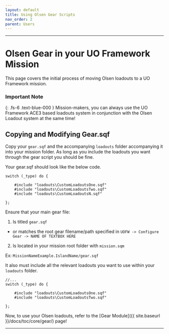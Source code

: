 ```yaml
---
layout: default
title: Using Olsen Gear Scripts
nav_order: 2
parent: Users
---
```


---

# Olsen Gear in your UO Framework Mission

This page covers the initial process of moving Olsen loadouts to a UO Framework mission.

### Important Note
{: .fs-6 .text-blue-000 }
Mission-makers, you can always use the UO Framework ACE3 based loadouts system in conjunction with the Olsen Loadout system at the same time!

## Copying and Modifying Gear.sqf

Copy your ``gear.sqf`` and the accompanying ``loadouts`` folder accompanying it into your mission folder. As long as you include the loadouts you want through the gear script you should be fine.

Your gear.sqf should look like the below code.

```
switch (_type) do {

	#include "loadouts\CustomLoadoutsOne.sqf"
	#include "loadouts\CustomLoadoutsTwo.sqf"
	#include "loadouts\CustomLoadoutsN.sqf"

};
```

Ensure that your main gear file:
1. Is titled ``gear.sqf``
 - or matches the root gear filename/path specified in ``UOFW -> Configure Gear -> NAME OF TEXTBOX HERE``
2. Is located in your mission root folder with ``mission.sqm``

Ex: ``MissionNameExample.IslandName/gear.sqf``

It also must include all the relevant loadouts you want to use within your ``loadouts`` folder.

```
//...
switch (_type) do {

	#include "loadouts\CustomLoadoutsOne.sqf"
	#include "loadouts\CustomLoadoutsTwo.sqf"

};
```

Now, to use your Olsen loadouts, refer to the [Gear Module]({{ site.baseurl }}/docs/toc/core/gear/) page!

---

